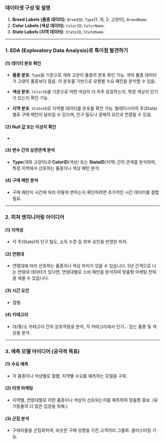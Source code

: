 

### 데이터셋 구성 및 설명
1. **Breed Labels (품종 데이터)**: `BreedID`, `Type`(1: 개, 2: 고양이), `BreedName`.
2. **Color Labels (색상 데이터)**: `ColorID`, `ColorName`.
3. **State Labels (지역 데이터)**: `StateID`, `StateName`.

---

### 1. EDA (Exploratory Data Analysis)로 특이점 발견하기

#### (1) **데이터 분포 확인**
- **품종 분포**: `Type`을 기준으로 개와 고양이 품종의 분포 확인 가능. 개의 품종 데이터가 고양이 품종보다 많음. 이 분포를 기반으로 유형별 수요 패턴을 분석할 수 있음.
  
- **색상 분포**: `ColorID`를 기준으로 어떤 색상이 더 자주 등장하는지, 특정 색상이 인기가 있는지 확인 가능.

- **지역 분포**: `StateID`로 지역별 데이터를 분포를 확인 가능. 말레이시아의 주(State)별로 구매 패턴이 달라질 수 있으며, 인구 밀도나 경제적 요인과 연결될 수 있음.

#### (2) **Null 값 또는 이상치 확인**
- 

#### (3) **변수 간의 상관관계 분석**
- **Type**(개와 고양이)과 **ColorID**(색상) 또는 **StateID**(지역) 간의 관계를 분석하여, 특정 지역에서 선호하는 품종이나 색상 패턴 분석.
  
#### (4) **구매 패턴 분석**
- 구매 패턴이 시간에 따라 어떻게 변하는지 확인하려면 추가적인 시간 데이터를 결합 필요.

---

### 2. 피처 엔지니어링 아이디어

#### (1) **지역성**
- 각 주(State)의 인구 밀도, 소득 수준 등 외부 요인을 반영한 피처.

#### (2) **연령대**
- 연령대에 따라 선호하는 품종이나 색상 차이가 있을 수 있습니다. 5년 간격으로 나눈 연령대 데이터가 있다면, 연령대별로 소비 패턴을 분석하여 맞춤형 마케팅 전략을 세울 수 있습니다.

#### (3) **시간 요인**
- 월별.

#### (4) **카테고리**
- 대/중/소 카테고리 간의 상호작용을 분석, 각 카테고리에서 인기... 있는 품종 및 색상을 분석.

---

### 3. 예측 모델 아이디어 (궁극적 목표)

#### (1) **수요 예측**
- 각 품종이나 색상별로 월별, 지역별 수요를 예측하는 모델을 구축.

#### (2) **타겟 마케팅**
- 지역별, 연령대별로 어떤 품종이나 색상이 선호되는지를 예측하여 맞춤형 홍보. (유기동물의 더 많은 입양을 위해.)

#### (3) **군집 분석**
- 구매자들을 군집화하여, 비슷한 구매 성향을 가진 고객끼리 그룹화. 클러스터링 가능.